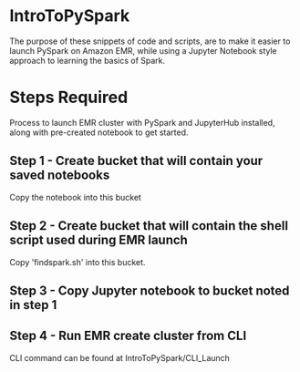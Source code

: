 # IntroToPySpark

The purpose of these snippets of code and scripts, are to make it easier to launch PySpark on Amazon EMR, while using a Jupyter Notebook style approach to learning the basics of Spark.

# Steps Required
Process to launch EMR cluster with PySpark and JupyterHub installed, along with pre-created notebook to get started.
## Step 1 - Create bucket that will contain your saved notebooks
Copy the notebook into this bucket
## Step 2 - Create bucket that will contain the shell script used during EMR launch
Copy 'findspark.sh' into this bucket.

## Step 3 - Copy Jupyter notebook to bucket noted in step 1
## Step 4 - Run EMR create cluster from CLI
CLI command can be found at IntroToPySpark/CLI_Launch
      
